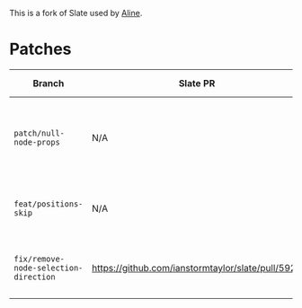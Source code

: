 This is a fork of Slate used by [Aline](https://www.aline.co/).

# Patches

| Branch                                | Slate PR                                          | Description                                                                                                                                                                                          | When to remove                                                      | Merge commit                                                                          |
| ------------------------------------- | ------------------------------------------------- | ---------------------------------------------------------------------------------------------------------------------------------------------------------------------------------------------------- | ------------------------------------------------------------------- | ------------------------------------------------------------------------------------- |
| `patch/null-node-props`               | N/A                                               | Allows setting node properties to `null`. See https://github.com/ianstormtaylor/slate/pull/4042.                                                                                                     | If Aline no longer needs to set `null` properties (probably never). | [#](https://github.com/alineco/slate/commit/9062e2abe1d2bfb1a58282e30dd6b6741a943ba9) |
| `feat/positions-skip`                 | N/A                                               | Adds a `skip` option to `Editor.positions`, which only works for inline voids (hence no Slate PR).                                                                                                   | If no longer used for invisible nodes.                              | [#](https://github.com/alineco/slate/commit/7b85973b4de1ce56bde4687049cf4f9c32e24e87) |
| `fix/remove-node-selection-direction` | https://github.com/ianstormtaylor/slate/pull/5923 | When removing the node containing the cursor, always prefer placing the cursor in a sibling text node. In Aline, this prevents the selection from entering non-selectable nodes such as page breaks. | When released                                                       | [#](https://github.com/alineco/slate/commit/0e990f0ffb05a16a506cf00a8e6d971b02eadaf0) |
